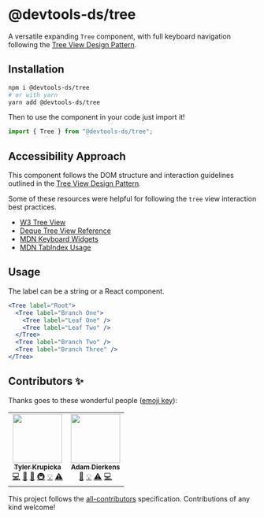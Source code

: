 # @devtools-ds/tree

A versatile expanding `Tree` component, with full keyboard navigation following the [Tree View Design Pattern](https://www.w3.org/TR/wai-aria-practices/examples/treeview/treeview-2/treeview-2a.html).

## Installation

```sh
npm i @devtools-ds/tree
# or with yarn
yarn add @devtools-ds/tree
```

Then to use the component in your code just import it!

```js
import { Tree } from "@devtools-ds/tree";
```

## Accessibility Approach

This component follows the DOM structure and interaction guidelines outlined in the [Tree View Design Pattern](https://www.w3.org/TR/wai-aria-practices/examples/treeview/treeview-2/treeview-2a.html).

Some of these resources were helpful for following the `tree` view interaction best practices.

- [W3 Tree View](https://www.w3.org/TR/wai-aria-practices/examples/treeview/treeview-2/treeview-2a.html)
- [Deque Tree View Reference](https://dequeuniversity.com/library/aria/tabpanels-accordions/sf-tree-view)
- [MDN Keyboard Widgets](https://developer.mozilla.org/en-US/docs/Web/Accessibility/Keyboard-navigable_JavaScript_widgets)
- [MDN TabIndex Usage](https://developer.mozilla.org/en-US/docs/Web/HTML/Global_attributes/tabindex#Tabindex_Accessibility)

## Usage

The label can be a string or a React component.

```jsx
<Tree label="Root">
  <Tree label="Branch One">
    <Tree label="Leaf One" />
    <Tree label="Leaf Two" />
  </Tree>
  <Tree label="Branch Two" />
  <Tree label="Branch Three" />
</Tree>
```

## Contributors ✨

Thanks goes to these wonderful people ([emoji key](https://allcontributors.org/docs/en/emoji-key)):

<!-- ALL-CONTRIBUTORS-LIST:START - Do not remove or modify this section -->
<!-- prettier-ignore-start -->
<!-- markdownlint-disable -->
<table>
  <tr>
    <td align="center"><a href="https://github.com/tkrupicka"><img src="https://github.com/avatars/u/3976??s=100" width="100px;" alt=""/><br /><sub><b>Tyler Krupicka</b></sub></a><br /><a href="https://github.com/intuit/devtools-ds/commits?author=tkrupicka" title="Code">💻</a> <a href="https://github.com/intuit/devtools-ds/commits?author=tkrupicka" title="Documentation">📖</a> <a href="#design-tkrupicka" title="Design">🎨</a> <a href="#infra-tkrupicka" title="Infrastructure (Hosting, Build-Tools, etc)">🚇</a> <a href="#example-tkrupicka" title="Examples">💡</a> <a href="https://github.com/intuit/devtools-ds/commits?author=tkrupicka" title="Tests">⚠️</a></td>
    <td align="center"><a href="https://github.com/adierkens"><img src="https://github.com/avatars/u/3981??s=100" width="100px;" alt=""/><br /><sub><b>Adam Dierkens</b></sub></a><br /><a href="https://github.com/intuit/devtools-ds/commits?author=adierkens" title="Documentation">📖</a> <a href="#example-adierkens" title="Examples">💡</a> <a href="https://github.com/intuit/devtools-ds/commits?author=adierkens" title="Tests">⚠️</a> <a href="https://github.com/intuit/devtools-ds/commits?author=adierkens" title="Code">💻</a></td>
  </tr>
</table>

<!-- markdownlint-restore -->
<!-- prettier-ignore-end -->

<!-- ALL-CONTRIBUTORS-LIST:END -->

This project follows the [all-contributors](https://github.com/all-contributors/all-contributors) specification. Contributions of any kind welcome!

